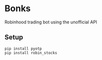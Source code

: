# Bonks
Robinhood trading bot using the unofficial API 

## Setup
```
pip install pyotp
pip install robin_stocks
```
